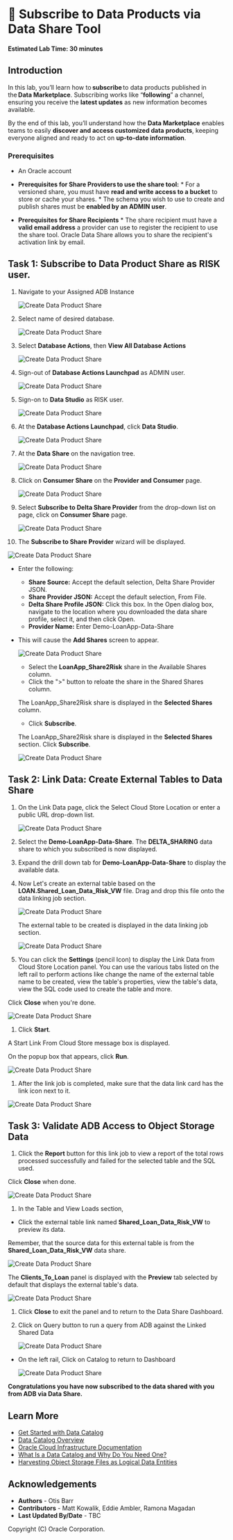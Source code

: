 # 🛒 Subscribe to Data Products via Data Share Tool

#### Estimated Lab Time: 30 minutes

## Introduction

In this lab, you’ll learn how to **subscribe** to data products published in the **Data Marketplace**. Subscribing works like “**following**” a channel, ensuring you receive the **latest updates** as new information becomes available.

By the end of this lab, you’ll understand how the **Data Marketplace** enables teams to easily **discover and access customized data products**, keeping everyone aligned and ready to act on **up-to-date information**.


### Prerequisites

* An Oracle account

* **Prerequisites for Share Providers to use the share tool:**
      * For a versioned share, you must have **read and write access to a bucket** to store or cache your shares.
      * The schema you wish to use to create and publish shares must be **enabled by an ADMIN user**.

* **Prerequisites for Share Recipients**
      * The share recipient must have a **valid email address** a provider can use to register the recipient to use the share tool. Oracle Data Share allows you to share the recipient's activation link by email.

## Task 1: Subscribe to Data Product Share as RISK user.

1. Navigate to your Assigned ADB Instance

   ![Create Data Product Share](./images/subscribe-to-data-share-1.png "Create Data Product Share")

2. Select name of desired database.

   ![Create Data Product Share](./images/subscribe-to-data-share-2.png "Create Data Product Share")

3. Select **Database Actions**, then **View All Database Actions**

   ![Create Data Product Share](./images/subscribe-to-data-share-3.png "Create Data Product Share")

4. Sign-out of **Database Actions Launchpad** as ADMIN user.

   ![Create Data Product Share](./images/subscribe-to-data-share-4.png "Create Data Product Share")

5. Sign-on to **Data Studio** as RISK user.

   ![Create Data Product Share](./images/subscribe-to-data-share-5.png "Create Data Product Share")

6. At the **Database Actions Launchpad**, click **Data Studio**.

   ![Create Data Product Share](./images/subscribe-to-data-share-6.png "Create Data Product Share")

7. At the **Data Share** on the navigation tree.

    ![Create Data Product Share](./images/subscribe-to-data-share-7.png "Create Data Product Share")

8. Click on **Consumer Share** on the **Provider and Consumer** page.

   ![Create Data Product Share](./images/subscribe-to-data-share-8.png "Create Data Product Share")

9. Select **Subscribe to Delta Share Provider** from the drop-down list on page, click on **Consumer Share** page.

   ![Create Data Product Share](./images/subscribe-to-data-share-9.png "Create Data Product Share")

10. The **Subscribe to Share Provider** wizard will be displayed.

   ![Create Data Product Share](./images/subscribe-to-data-share-10.png "Create Data Product Share")

* Enter the following:
    * **Share Source:** Accept the default selection, Delta Share Provider JSON.
    * **Share Provider JSON:** Accept the default selection, From File.
    * **Delta Share Profile JSON:** Click this box. In the Open dialog box, navigate to the location where you downloaded the data share profile, select it, and then click Open.
    * **Provider Name:** Enter Demo-LoanApp-Data-Share

* This will cause the **Add Shares** screen to appear.

   ![Create Data Product Share](./images/subscribe-to-data-share-11.png "Create Data Product Share")

   * Select the **LoanApp\_Share2Risk** share in the Available Shares column.
   * Click the ">" button to reloate the share in the Shared Shares column.

   The LoanApp\_Share2Risk share is displayed in the **Selected Shares** column.

   * Click **Subscribe**.

    The LoanApp_Share2Risk share is displayed in the **Selected Shares** section.  Click **Subscribe**.

   ![Create Data Product Share](./images/subscribe-to-data-share-12.png "Create Data Product Share")

## Task 2: Link Data: Create External Tables to Data Share

1. On the Link Data page, click the Select Cloud Store Location or enter a public URL drop-down list.

   ![Create Data Product Share](./images/subscribe-to-data-share-13.png "Create Data Product Share")

1. Select the **Demo-LoanApp-Data-Share**.  The **DELTA_SHARING** data share to which you subscribed is now displayed.

1. Expand the drill down tab for **Demo-LoanApp-Data-Share**  to display the available data.

1. Now Let's create an external table based on the **LOAN.Shared\_Loan\_Data\_Risk\_VW** file.
Drag and drop this file onto the data linking job section.

   ![Create Data Product Share](./images/subscribe-to-data-share-14.png "Create Data Product Share")

    The external table to be created is displayed in the data linking job section.

   ![Create Data Product Share](./images/subscribe-to-data-share-15.png "Create Data Product Share")

1. You can click the **Settings** (pencil Icon) to display the Link Data from Cloud Store Location panel.
You can use the various tabs listed on the left rail to perform actions like change the name of the external table name to be created, view the table's properties, view the table's data, view the SQL code used to create the table and more.

Click **Close** when you're done.

   ![Create Data Product Share](./images/subscribe-to-data-share-16.png "Create Data Product Share")

1. Click **Start**.

A Start Link From Cloud Store message box is displayed.

On the popup box that appears, click **Run**.

   ![Create Data Product Share](./images/subscribe-to-data-share-17.png "Create Data Product Share")

1.  After the link job is completed, make sure that the data link card has the link icon next to it.

   ![Create Data Product Share](./images/subscribe-to-data-share-18.png "Create Data Product Share")

## Task 3: Validate ADB Access to Object Storage Data

1.  Click the **Report** button for this link job to view a report of the total rows processed successfully and failed for the selected table and the SQL used.

Click **Close** when done.

   ![Create Data Product Share](./images/subscribe-to-data-share-19.png "Create Data Product Share")

1.  In the Table and View Loads section, 

   * Click the external table link named **Shared_Loan_Data_Risk_VW** to preview its data.

Remember, that the source data for this external table is from the **Shared\_Loan\_Data\_Risk\_VW** data share.


   ![Create Data Product Share](./images/subscribe-to-data-share-20.png "Create Data Product Share")

The **Clients\_To\_Loan** panel is displayed with the **Preview** tab selected by default that displays the external table's data.

   ![Create Data Product Share](./images/subscribe-to-data-share-21.png "Create Data Product Share")

1. Click **Close** to exit the panel and to return to the Data Share Dashboard.

1. Click on Query button to run a query from ADB against the Linked Shared Data

   ![Create Data Product Share](./images/subscribe-to-data-share-22.png "Create Data Product Share")

* On the left rail, Click on Catalog to return to Dashboard

   ![Create Data Product Share](./images/subscribe-to-data-share-23.png "Create Data Product Share")

**Congratulations you have now subscribed to the data shared with you from ADB via Data Share.**

## Learn More

* [Get Started with Data Catalog](https://docs.oracle.com/en-us/iaas/data-catalog/using/index.htm)
* [Data Catalog Overview](https://docs.oracle.com/en-us/iaas/data-catalog/using/overview.htm)
* [Oracle Cloud Infrastructure Documentation](https://docs.cloud.oracle.com/en-us/iaas/Content/GSG/Concepts/baremetalintro.htm)
* [What Is a Data Catalog and Why Do You Need One?](https://www.oracle.com/big-data/what-is-a-data-catalog/)
* [Harvesting Object Storage Files as Logical Data Entities](https://docs.oracle.com/en-us/iaas/data-catalog/using/logical-entities.htm)

## Acknowledgements
* **Authors** -  Otis Barr
* **Contributors** - Matt Kowalik, Eddie Ambler, Ramona Magadan
* **Last Updated By/Date** - TBC

Copyright (C) Oracle Corporation.

